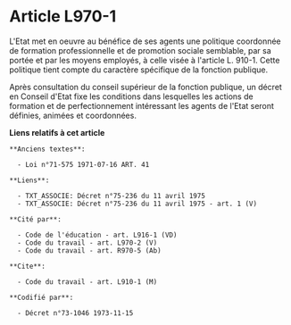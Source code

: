 # Article L970-1

L'Etat met en oeuvre au bénéfice de ses agents une politique coordonnée de formation professionnelle et de promotion sociale
semblable, par sa portée et par les moyens employés, à celle visée à l'article L. 910-1. Cette politique tient compte du
caractère spécifique de la fonction publique.

Après consultation du conseil supérieur de la fonction publique, un décret en Conseil d'Etat fixe les conditions dans
lesquelles les actions de formation et de perfectionnement intéressant les agents de l'Etat seront définies, animées et
coordonnées.

**Liens relatifs à cet article**

	**Anciens textes**:

	  - Loi n°71-575 1971-07-16 ART. 41

	**Liens**:

	  - TXT_ASSOCIE: Décret n°75-236 du 11 avril 1975
	  - TXT_ASSOCIE: Décret n°75-236 du 11 avril 1975 - art. 1 (V)

	**Cité par**:

	  - Code de l'éducation - art. L916-1 (VD)
	  - Code du travail - art. L970-2 (V)
	  - Code du travail - art. R970-5 (Ab)

	**Cite**:

	  - Code du travail - art. L910-1 (M)

	**Codifié par**:

	  - Décret n°73-1046 1973-11-15
